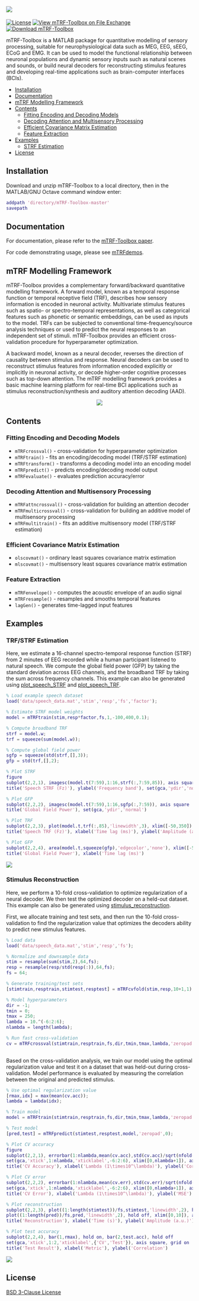 # <img src="docs/mTRF-Toolbox_logo.png">

[![License](https://img.shields.io/badge/License-BSD%203--Clause-blue.svg)](https://opensource.org/licenses/BSD-3-Clause)
[![View mTRF-Toolbox on File Exchange](https://www.mathworks.com/matlabcentral/images/matlab-file-exchange.svg)](https://www.mathworks.com/matlabcentral/fileexchange/74260-mtrf-toolbox)
[![Download mTRF-Toolbox](https://img.shields.io/sourceforge/dt/aespa.svg)](https://sourceforge.net/projects/aespa/files/latest/download)

mTRF-Toolbox is a MATLAB package for quantitative modelling of sensory processing, suitable for neurophysiological data such as MEG, EEG, sEEG, ECoG and EMG. It can be used to model the functional relationship between neuronal populations and dynamic sensory inputs such as natural scenes and sounds, or build neural decoders for reconstructing stimulus features and developing real-time applications such as brain-computer interfaces (BCIs).

- [Installation](#installation)
- [Documentation](#documentation)
- [mTRF Modelling Framework](#mtrf-modelling-framework)
- [Contents](#contents)
  - [Fitting Encoding and Decoding Models](#fitting-encoding-and-decoding-models)
  - [Decoding Attention and Multisensory Processing](#decoding-attention-and-multisensory-processing)
  - [Efficient Covariance Matrix Estimation](#efficient-covariance-matrix-estimation)
  - [Feature Extraction](#feature-extraction)
- [Examples](#examples)
  - [STRF Estimation](#strf-estimation)
- [License](#license)

## Installation

Download and unzip mTRF-Toolbox to a local directory, then in the MATLAB/GNU Octave command window enter:
```matlab
addpath 'directory/mTRF-Toolbox-master'
savepath
```

## Documentation

For documentation, please refer to the [mTRF-Toolbox paper](docs/Crosse_etal_FrontHumNeurosci_2016.pdf).

For code demonstrating usage, please see [mTRFdemos](mTRFdemos.m).

## mTRF Modelling Framework

mTRF-Toolbox provides a complementary forward/backward quantitative modelling framework. A forward model, known as a temporal response function or temporal receptive field (TRF), describes how sensory information is encoded in neuronal activity. Multivariate stimulus features such as spatio- or spectro-temporal representations, as well as categorical features such as phonetic or semantic embeddings, can be used as inputs to the model. TRFs can be subjected to conventional time-frequency/source analysis techniques or used to predict the neural responses to an independent set of stimuli. mTRF-Toolbox provides an efficient cross-validation procedure for hyperparameter optimization.

A backward model, known as a neural decoder, reverses the direction of causality between stimulus and response. Neural decoders can be used to reconstruct stimulus features from information encoded explicitly or implicitly in neuronal activity, or decode higher-order cognitive processes such as top-down attention. The mTRF modelling framework provides a basic machine learning platform for real-time BCI applications such as stimulus reconstruction/synthesis and auditory attention decoding (AAD).

<div align="center">
  <img src="docs/mTRF_modelling_framework.PNG">
</div>

## Contents

### Fitting Encoding and Decoding Models

* `mTRFcrossval()` - cross-validation for hyperparameter optimization
* `mTRFtrain()` - fits an encoding/decoding model (TRF/STRF estimation)
* `mTRFtransform()` - transforms a decoding model into an encoding model
* `mTRFpredict()` - predicts encoding/decoding model output
* `mTRFevaluate()` - evaluates prediction accuracy/error

### Decoding Attention and Multisensory Processing

* `mTRFattncrossval()` - cross-validation for building an attention decoder
* `mTRFmulticrossval()` - cross-validation for building an additive model of multisensory processing
* `mTRFmultitrain()` - fits an additive multisensory model (TRF/STRF estimation)

### Efficient Covariance Matrix Estimation

* `olscovmat()` - ordinary least squares covariance matrix estimation
* `mlscovmat()` - multisensory least squares covariance matrix estimation

### Feature Extraction

* `mTRFenvelope()` - computes the acoustic envelope of an audio signal
* `mTRFresample()` - resamples and smooths temporal features
* `lagGen()` - generates time-lagged input features

## Examples

### TRF/STRF Estimation

Here, we estimate a 16-channel spectro-temporal response function (STRF) from 2 minutes of EEG recorded while a human participant listened to natural speech. We compute the global field power (GFP) by taking the standard deviation across EEG channels, and the broadband TRF by taking the sum across frequency channels. This example can also be generated using [plot_speech_STRF](examples/plot_speech_strf.m) and [plot_speech_TRF](examples/plot_speech_trf.m).

```matlab
% Load example speech dataset
load('data/speech_data.mat','stim','resp','fs','factor');       

% Estimate STRF model weights
model = mTRFtrain(stim,resp*factor,fs,1,-100,400,0.1);

% Compute broadband TRF
strf = model.w;
trf = squeeze(sum(model.w));

% Compute global field power
sgfp = squeeze(std(strf,[],3));
gfp = std(trf,[],2);

% Plot STRF
figure
subplot(2,2,1), imagesc(model.t(7:59),1:16,strf(:,7:59,85)), axis square
title('Speech STRF (Fz)'), ylabel('Frequency band'), set(gca,'ydir','normal')

% Plot GFP
subplot(2,2,2), imagesc(model.t(7:59),1:16,sgfp(:,7:59)), axis square
title('Global Field Power'), set(gca,'ydir','normal')

% Plot TRF
subplot(2,2,3), plot(model.t,trf(:,85),'linewidth',3), xlim([-50,350]), axis square, grid on
title('Speech TRF (Fz)'), xlabel('Time lag (ms)'), ylabel('Amplitude (a.u.)')

% Plot GFP
subplot(2,2,4), area(model.t,squeeze(gfp),'edgecolor','none'), xlim([-50,350]), axis square, grid on
title('Global Field Power'), xlabel('Time lag (ms)')
```

<img src="docs/STRF_example.PNG">

### Stimulus Reconstruction

Here, we perform a 10-fold cross-validation to optimize regularization of a neural decoder. We then test the optimized decoder on a held-out dataset. This example can also be generated using [stimulus_reconstruction](examples/stimulus_reconstruction.m).

First, we allocate training and test sets, and then run the 10-fold cross-validation to find the regularization value that optimizes the decoders ability to predict new stimulus features. 

```matlab
% Load data
load('data/speech_data.mat','stim','resp','fs');

% Normalize and downsample data
stim = resample(sum(stim,2),64,fs);
resp = resample(resp/std(resp(:)),64,fs);
fs = 64;

% Generate training/test sets
[stimtrain,resptrain,stimtest,resptest] = mTRFcvfold(stim,resp,10+1,1);

% Model hyperparameters
dir = -1;
tmin = 0;
tmax = 250;
lambda = 10.^(-6:2:6);
nlambda = length(lambda);

% Run fast cross-validation
cv = mTRFcrossval(stimtrain,resptrain,fs,dir,tmin,tmax,lambda,'zeropad',0,'fast',1);
    
```

Based on the cross-validation analysis, we train our model using the optimal regularization value and test it on a dataset that was held-out during cross-validation. Model performance is evaluated by measuring the correlation between the original and predicted stimulus.

``` matlab
% Use optimal regularization value
[rmax,idx] = max(mean(cv.acc));
lambda = lambda(idx);

% Train model
model = mTRFtrain(stimtrain,resptrain,fs,dir,tmin,tmax,lambda,'zeropad',0);

% Test model
[pred,test] = mTRFpredict(stimtest,resptest,model,'zeropad',0);

% Plot CV accuracy
figure
subplot(2,2,1), errorbar(1:nlambda,mean(cv.acc),std(cv.acc)/sqrt(nfold-1),'linewidth',2)
set(gca,'xtick',1:nlambda,'xticklabel',-6:2:6), xlim([0,nlambda+1]), axis square, grid on
title('CV Accuracy'), xlabel('Lambda (1\times10^\lambda)'), ylabel('Correlation')

% Plot CV error
subplot(2,2,2), errorbar(1:nlambda,mean(cv.err),std(cv.err)/sqrt(nfold-1),'linewidth',2)
set(gca,'xtick',1:nlambda,'xticklabel',-6:2:6), xlim([0,nlambda+1]), axis square, grid on
title('CV Error'), xlabel('Lambda (1\times10^\lambda)'), ylabel('MSE')

% Plot reconstruction
subplot(2,2,3), plot((1:length(stimtest))/fs,stimtest,'linewidth',2), hold on
plot((1:length(pred))/fs,pred,'linewidth',2), hold off, xlim([0,10]), axis square, grid on
title('Reconstruction'), xlabel('Time (s)'), ylabel('Amplitude (a.u.)'), legend('Orig','Pred')

% Plot test accuracy
subplot(2,2,4), bar(1,rmax), hold on, bar(2,test.acc), hold off
set(gca,'xtick',1:2,'xticklabel',{'CV','Test'}), axis square, grid on
title('Test Result'), xlabel('Metric'), ylabel('Correlation')
```

<img src="docs/stim_recon_example.PNG">

## License

[BSD 3-Clause License](LICENSE)
